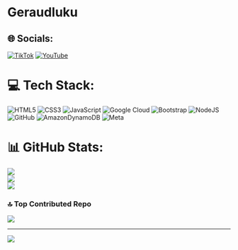 # Geraudluku

## 🌐 Socials:
[![TikTok](https://img.shields.io/badge/TikTok-%23000000.svg?logo=TikTok&logoColor=white)](https://tiktok.com/@@digitaldream01) [![YouTube](https://img.shields.io/badge/YouTube-%23FF0000.svg?logo=YouTube&logoColor=white)](https://youtube.com/@@digitaldream01) 

# 💻 Tech Stack:
![HTML5](https://img.shields.io/badge/html5-%23E34F26.svg?style=for-the-badge&logo=html5&logoColor=white) ![CSS3](https://img.shields.io/badge/css3-%231572B6.svg?style=for-the-badge&logo=css3&logoColor=white) ![JavaScript](https://img.shields.io/badge/javascript-%23323330.svg?style=for-the-badge&logo=javascript&logoColor=%23F7DF1E) ![Google Cloud](https://img.shields.io/badge/GoogleCloud-%234285F4.svg?style=for-the-badge&logo=google-cloud&logoColor=white) ![Bootstrap](https://img.shields.io/badge/bootstrap-%238511FA.svg?style=for-the-badge&logo=bootstrap&logoColor=white) ![NodeJS](https://img.shields.io/badge/node.js-6DA55F?style=for-the-badge&logo=node.js&logoColor=white) ![GitHub](https://img.shields.io/badge/github-%23121011.svg?style=for-the-badge&logo=github&logoColor=white) ![AmazonDynamoDB](https://img.shields.io/badge/Amazon%20DynamoDB-4053D6?style=for-the-badge&logo=Amazon%20DynamoDB&logoColor=white) ![Meta](https://img.shields.io/badge/Meta-%230467DF.svg?style=for-the-badge&logo=Meta&logoColor=white)
# 📊 GitHub Stats:
![](https://github-readme-stats.vercel.app/api?username=Geraudluku&theme=slateorange&hide_border=false&include_all_commits=true&count_private=false)<br/>
![](https://github-readme-streak-stats.herokuapp.com/?user=Geraudluku&theme=slateorange&hide_border=false)<br/>
![](https://github-readme-stats.vercel.app/api/top-langs/?username=Geraudluku&theme=slateorange&hide_border=false&include_all_commits=true&count_private=false&layout=compact)

### 🔝 Top Contributed Repo
![](https://github-contributor-stats.vercel.app/api?username=Geraudluku&limit=5&theme=dark&combine_all_yearly_contributions=true)

---
[![](https://visitcount.itsvg.in/api?id=Geraudluku&icon=10&color=9)](https://visitcount.itsvg.in)

<!-- Proudly created with GPRM ( https://gprm.itsvg.in ) -->
